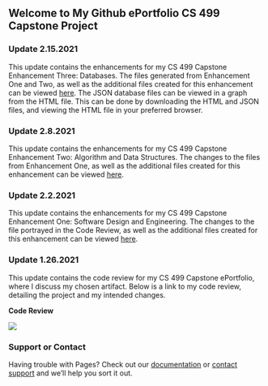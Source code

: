 ## Welcome to My Github ePortfolio CS 499 Capstone Project


### Update 2.15.2021
This update contains the enhancements for my CS 499 Capstone Enhancement Three: Databases. The files generated from Enhancement One and Two, as well as the additional files created for this enhancement can be viewed [here](https://github.com/c-pritchett/c-pritchett.github.io/tree/main/Databases). The JSON database
files can be viewed in a graph from the HTML file. This can be done by downloading the HTML and JSON files, and viewing the HTML file in your preferred browser.



### Update 2.8.2021
This update contains the enhancements for my CS 499 Capstone Enhancement Two: Algorithm and Data Structures. The changes to the files from Enhancement One, as well as the additional files created for this enhancement can be viewed [here](https://github.com/c-pritchett/c-pritchett.github.io/tree/main/DataStructures).



### Update 2.2.2021
This update contains the enhancements for my CS 499 Capstone Enhancement One: Software Design and Engineering. The changes to the file portrayed in the Code Review, as well as the additional files created for this enhancement can be viewed [here](https://github.com/c-pritchett/c-pritchett.github.io/tree/main/SoftwareDesign).



### Update 1.26.2021
This update contains the code review for my CS 499 Capstone ePortfolio, where I discuss my chosen artifact. Below is a link to my code review, detailing the project and my intended changes.


**Code Review**

[![](https://img.youtube.com/vi/YqLle5YwdTo/0.jpg)](https://www.youtube.com/watch?v=YqLle5YwdTo)






### Support or Contact

Having trouble with Pages? Check out our [documentation](https://docs.github.com/categories/github-pages-basics/) or [contact support](https://github.com/contact) and we’ll help you sort it out.
